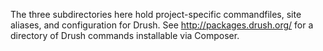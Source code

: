 The three subdirectories here hold project-specific commandfiles, site aliases, and configuration for Drush. See http://packages.drush.org/ for a directory of Drush commands installable via Composer.

